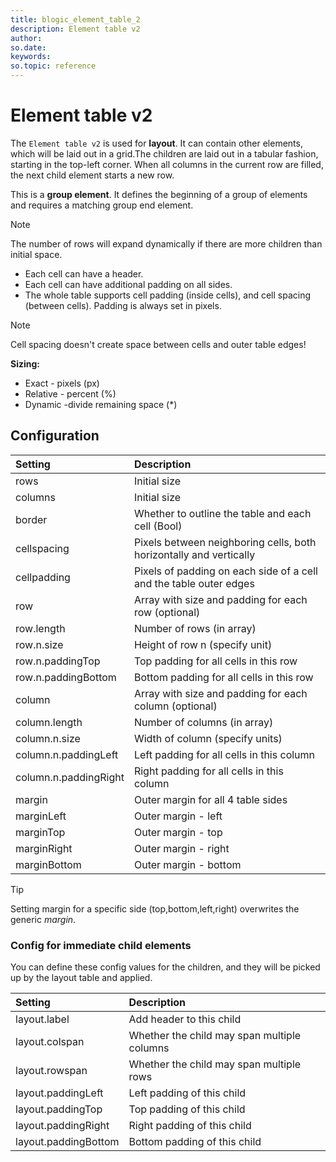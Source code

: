 ```yaml
---
title: blogic_element_table_2
description: Element table v2
author:
so.date:
keywords:
so.topic: reference
---
```


# Element table v2

The `Element table v2` is used for **layout**. It can contain other elements, which will be laid out in a grid.The children are laid out in a tabular fashion, starting in the top-left corner. When all columns in the current row are filled, the next child element starts a new row.

This is a **group element**. It defines the beginning of a group of elements and requires a matching group end element.

> [!NOTE]
> The number of rows will expand dynamically if there are more children than initial space.

* Each cell can have a header.
* Each cell can have additional padding on all sides.
* The whole table supports cell padding (inside cells), and cell spacing (between cells). Padding is always set in pixels.

> [!NOTE]
> Cell spacing doesn't create space between cells and outer table edges!

**Sizing:**

* Exact - pixels (px)
* Relative - percent (%)
* Dynamic -divide remaining space (*)

## Configuration

| Setting               | Description                                            |
|:----------------------|:-------------------------------------------------------|
| rows                  | Initial size                                           |
| columns               | Initial size                                           |
| border                | Whether to outline the table and each cell (Bool)      |
| cellspacing           | Pixels between neighboring cells, both horizontally and vertically |
| cellpadding           | Pixels of padding on each side of a cell and the table outer edges |
| row                   | Array with size and padding for each row (optional)    |
| row.length            | Number of rows (in array)                              |
| row.n.size            | Height of row n (specify unit)                         |
| row.n.paddingTop      | Top padding for all cells in this row                  |
| row.n.paddingBottom   | Bottom padding for all cells in this row               |
| column                | Array with size and padding for each column (optional) |
| column.length         | Number of columns (in array)                           |
| column.n.size         | Width of column (specify units)                        |
| column.n.paddingLeft  | Left padding for all cells in this column              |
| column.n.paddingRight | Right padding for all cells in this column             |
| margin                | Outer margin for all 4 table sides                     |
| marginLeft            | Outer margin - left                                    |
| marginTop             | Outer margin - top                                     |
| marginRight           | Outer margin - right                                   |
| marginBottom          | Outer margin - bottom                                  |

> [!TIP]
> Setting margin for a specific side (top,bottom,left,right) overwrites the generic *margin*.

### Config for immediate child elements

You can define these config values for the children, and they will be picked up by the layout table and applied.

| Setting              | Description                                       |
|:---------------------|:--------------------------------------------------|
| layout.label         | Add header to this child                          |
| layout.colspan       | Whether the child may span multiple columns       |
| layout.rowspan       | Whether the child may span multiple rows          |
| layout.paddingLeft   | Left padding of this child                        |
| layout.paddingTop    | Top padding of this child                         |
| layout.paddingRight  | Right padding of this child                       |
| layout.paddingBottom | Bottom padding of this child                      |
